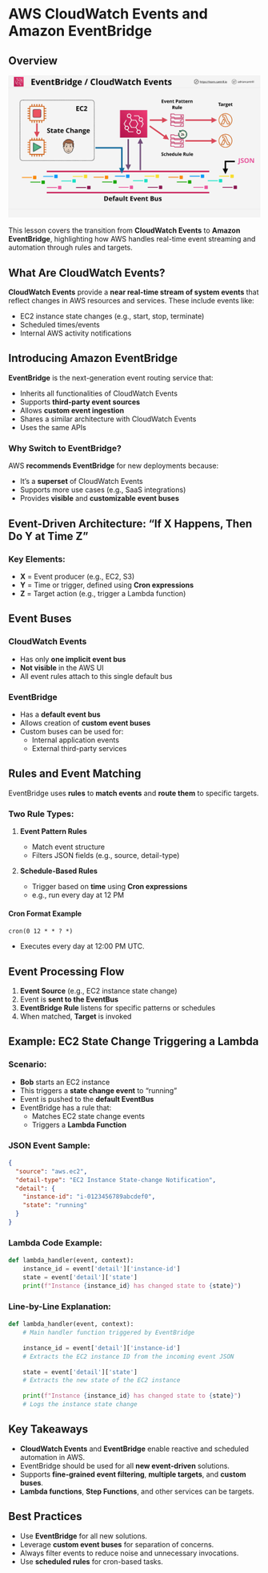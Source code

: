 # AWS CloudWatch Events and Amazon EventBridge

## Overview

![alt text](image-17.png)

This lesson covers the transition from **CloudWatch Events** to **Amazon EventBridge**, highlighting how AWS handles real-time event streaming and automation through rules and targets.

## What Are CloudWatch Events?

**CloudWatch Events** provide a **near real-time stream of system events** that reflect changes in AWS resources and services. These include events like:

- EC2 instance state changes (e.g., start, stop, terminate)
- Scheduled times/events
- Internal AWS activity notifications

## Introducing Amazon EventBridge

**EventBridge** is the next-generation event routing service that:

- Inherits all functionalities of CloudWatch Events
- Supports **third-party event sources**
- Allows **custom event ingestion**
- Shares a similar architecture with CloudWatch Events
- Uses the same APIs

### Why Switch to EventBridge?

AWS **recommends EventBridge** for new deployments because:

- It’s a **superset** of CloudWatch Events
- Supports more use cases (e.g., SaaS integrations)
- Provides **visible** and **customizable event buses**

## Event-Driven Architecture: “If X Happens, Then Do Y at Time Z”

### Key Elements:

- **X** = Event producer (e.g., EC2, S3)
- **Y** = Time or trigger, defined using **Cron expressions**
- **Z** = Target action (e.g., trigger a Lambda function)

## Event Buses

### CloudWatch Events

- Has only **one implicit event bus**
- **Not visible** in the AWS UI
- All event rules attach to this single default bus

### EventBridge

- Has a **default event bus**
- Allows creation of **custom event buses**
- Custom buses can be used for:
  - Internal application events
  - External third-party services

## Rules and Event Matching

EventBridge uses **rules** to **match events** and **route them** to specific targets.

### Two Rule Types:

1. **Event Pattern Rules**

   - Match event structure
   - Filters JSON fields (e.g., source, detail-type)

2. **Schedule-Based Rules**
   - Trigger based on **time** using **Cron expressions**
   - e.g., run every day at 12 PM

#### Cron Format Example

```cron
cron(0 12 * * ? *)
```

- Executes every day at 12:00 PM UTC.

## Event Processing Flow

1. **Event Source** (e.g., EC2 instance state change)
2. Event is **sent to the EventBus**
3. **EventBridge Rule** listens for specific patterns or schedules
4. When matched, **Target** is invoked

## Example: EC2 State Change Triggering a Lambda

### Scenario:

- **Bob** starts an EC2 instance
- This triggers a **state change event** to “running”
- Event is pushed to the **default EventBus**
- EventBridge has a rule that:
  - Matches EC2 state change events
  - Triggers a **Lambda Function**

### JSON Event Sample:

```json
{
  "source": "aws.ec2",
  "detail-type": "EC2 Instance State-change Notification",
  "detail": {
    "instance-id": "i-0123456789abcdef0",
    "state": "running"
  }
}
```

### Lambda Code Example:

```python
def lambda_handler(event, context):
    instance_id = event['detail']['instance-id']
    state = event['detail']['state']
    print(f"Instance {instance_id} has changed state to {state}")
```

### Line-by-Line Explanation:

```python
def lambda_handler(event, context):
    # Main handler function triggered by EventBridge
```

```python
    instance_id = event['detail']['instance-id']
    # Extracts the EC2 instance ID from the incoming event JSON
```

```python
    state = event['detail']['state']
    # Extracts the new state of the EC2 instance
```

```python
    print(f"Instance {instance_id} has changed state to {state}")
    # Logs the instance state change
```

## Key Takeaways

- **CloudWatch Events** and **EventBridge** enable reactive and scheduled automation in AWS.
- EventBridge should be used for all **new event-driven** solutions.
- Supports **fine-grained event filtering**, **multiple targets**, and **custom buses**.
- **Lambda functions**, **Step Functions**, and other services can be targets.

## Best Practices

- Use **EventBridge** for all new solutions.
- Leverage **custom event buses** for separation of concerns.
- Always filter events to reduce noise and unnecessary invocations.
- Use **scheduled rules** for cron-based tasks.
